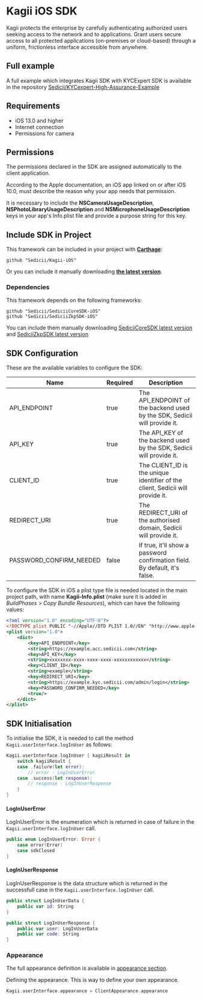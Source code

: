 
# Kagii iOS SDK

Kagii protects the enterprise by carefully authenticating authorized users seeking access to the network and to applications. Grant users secure access to all protected applications (on-premises or cloud-based) through a uniform, frictionless interface accessible from anywhere.

## Full example
A full example which integrates Kagii SDK with KYCExpert SDK is available in the repository
[Sedicii/KYCexpert-High-Assurance-Example](https://github.com/Sedicii/KYCexpert-High-Assurance-Example)

## Requirements

* iOS 13.0 and higher
* Internet connection
* Permissions for camera

## Permissions

The permissions declared in the SDK are assigned automatically to the client application.

According to the Apple documentation, an iOS app linked on or after iOS 10.0,
must describe the reason why your app needs that permission.

It is necessary to include the **NSCameraUsageDescription**, **NSPhotoLibraryUsageDescription**
and **NSMicrophoneUsageDescription** keys in your app's Info.plist file and provide
a purpose string for this key.

## Include SDK in Project

This framework can be included in your project with [__Carthage__](https://github.com/Carthage/Carthage):

```
github "Sedicii/Kagii-iOS"
```

Or you can include it manually downloading [__the latest version__](https://github.com/Sedicii/Kagii-iOS/releases/latest).

### Dependencies

This framework depends on the following frameworks:

```
github "Sedicii/SediciiCoreSDK-iOS"
github "Sedicii/SediciiZkpSDK-iOS"
```

You can include them manually downloading
[SediciiCoreSDK latest version](https://github.com/Sedicii/SediciiCoreSDK-iOS/releases/latest) and
[SediciiZkpSDK latest version](https://github.com/Sedicii/SediciiZkpSDK-iOS/releases/latest)

## SDK Configuration

These are the available variables to configure the SDK:

| Name                    | Required  | Description                                                                   |
|-------------------------|-----------|-------------------------------------------------------------------------------|
| API_ENDPOINT            |   true    | The API_ENDPOINT of the backend used by the SDK, Sedicii will provide it.     |
| API_KEY                 |   true    | The API_KEY of the backend used by the SDK, Sedicii will provide it.          |
| CLIENT_ID               |   true    | The CLIENT_ID is the unique identifier of the client, Sedicii will provide it.|
| REDIRECT_URI            |   true    | The REDIRECT_URI of the authorised domain, Sedicii will provide it.           |
| PASSWORD_CONFIRM_NEEDED |   false   | If true, it'll show a password confirmation field. By default, it's false.    |

To configure the SDK in iOS a plist type file is needed located in the main project path, with name **Kagii-Info.plist**
(make sure it is added in *BuildPhases* > *Copy Bundle Resources*), which can have the following values:

```xml
<?xml version="1.0" encoding="UTF-8"?>
<!DOCTYPE plist PUBLIC "-//Apple//DTD PLIST 1.0//EN" "http://www.apple.com/DTDs/PropertyList-1.0.dtd">
<plist version="1.0">
    <dict>
        <key>API_ENDPOINT</key>
        <string>https://example.acc.sedicii.com</string>
        <key>API_KEY</key>
        <string>xxxxxxxx-xxxx-xxxx-xxxx-xxxxxxxxxxxx</string>
        <key>CLIENT_ID</key>
        <string>example</string>
        <key>REDIRECT_URI</key>
        <string>https://example.kyc.sedicii.com/admin/login</string>
        <key>PASSWORD_CONFIRM_NEEDED</key>
        <true/>
    </dict>
</plist>
```

## SDK Initialisation

To initialise the SDK, it is needed to call the method `Kagii.userInterface.logInUser` as follows:

```swift
Kagii.userInterface.logInUser { kagiiResult in
    switch kagiiResult {
    case .failure(let error):
        // error - LogInUserError
    case .success(let response):
        // response - LogInUserResponse
    }
}
```

#### LogInUserError
LogInUserError is the enumeration which is returned in case of failure in the `Kagii.userInterface.logInUser` call.

```swift
public enum LogInUserError: Error {
    case error(Error)
    case sdkClosed
}
```

#### LogInUserResponse
LogInUserResponse is the data structure which is returned in the successfull case in the `Kagii.userInterface.logInUser` call.

```swift
public struct LogInUserData {
    public var id: String
}

public struct LogInUserResponse {
    public var user: LogInUserData
    public var code: String
}
```

### Appearance

The full appearance definition is available in [appearance section](/docs/appearance.md).

Defining the appearance. This is way to define your own appearance.

```swift
Kagii.userInterface.appearance = ClientAppearance.appearance
```
